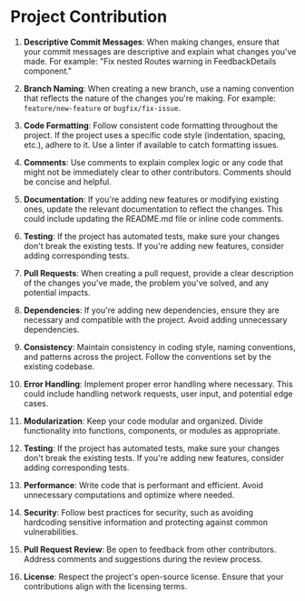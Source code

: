 # Project Contribution

1. **Descriptive Commit Messages**: When making changes, ensure that your commit messages are descriptive and explain what changes you've made. For example: "Fix nested Routes warning in FeedbackDetails component."

2. **Branch Naming**: When creating a new branch, use a naming convention that reflects the nature of the changes you're making. For example: `feature/new-feature` or `bugfix/fix-issue`.

3. **Code Formatting**: Follow consistent code formatting throughout the project. If the project uses a specific code style (indentation, spacing, etc.), adhere to it. Use a linter if available to catch formatting issues.

4. **Comments**: Use comments to explain complex logic or any code that might not be immediately clear to other contributors. Comments should be concise and helpful.

5. **Documentation**: If you're adding new features or modifying existing ones, update the relevant documentation to reflect the changes. This could include updating the README.md file or inline code comments.

6. **Testing**: If the project has automated tests, make sure your changes don't break the existing tests. If you're adding new features, consider adding corresponding tests.

7. **Pull Requests**: When creating a pull request, provide a clear description of the changes you've made, the problem you've solved, and any potential impacts.

8. **Dependencies**: If you're adding new dependencies, ensure they are necessary and compatible with the project. Avoid adding unnecessary dependencies.

9. **Consistency**: Maintain consistency in coding style, naming conventions, and patterns across the project. Follow the conventions set by the existing codebase.

10. **Error Handling**: Implement proper error handling where necessary. This could include handling network requests, user input, and potential edge cases.

11. **Modularization**: Keep your code modular and organized. Divide functionality into functions, components, or modules as appropriate.

12. **Testing**: If the project has automated tests, make sure your changes don't break the existing tests. If you're adding new features, consider adding corresponding tests.

13. **Performance**: Write code that is performant and efficient. Avoid unnecessary computations and optimize where needed.

14. **Security**: Follow best practices for security, such as avoiding hardcoding sensitive information and protecting against common vulnerabilities.

15. **Pull Request Review**: Be open to feedback from other contributors. Address comments and suggestions during the review process.

16. **License**: Respect the project's open-source license. Ensure that your contributions align with the licensing terms.
